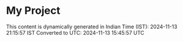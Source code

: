 # My Project

This content is dynamically generated in Indian Time (IST): 2024-11-13 21:15:57 IST
Converted to UTC: 2024-11-13 15:45:57 UTC
